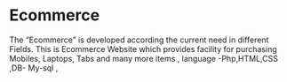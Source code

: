# Ecommerce
The “Ecommerce” is developed according the current need in different Fields. This is  Ecommerce Website which provides facility for purchasing Mobiles, Laptops, Tabs and many  more items , language -Php,HTML,CSS ,DB- My-sql ,
